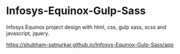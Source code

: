 # Infosys-Equinox-Gulp-Sass
Infosys Equinox project design with html, css, gulp sass, scss and javascript, jquery.

 https://shubham-satnurkar.github.io/Infosys-Equinox-Gulp-Sass/app
